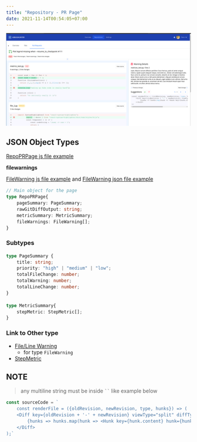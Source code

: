 ```yaml
---
title: "Repository - PR Page"
date: 2021-11-14T00:54:05+07:00
---
```



![page screenshot](/screenshots/page-repository-pr.png "screenshot")

## JSON Object Types
[RepoPRPage js file example](/example/page-pr-file.ts "example file")

**filewarnings**

[FileWarning js file example](/example/page-pr-file-warning.ts "example file") and [FileWarning json file example](/example/page-pr-file-warning.ts "example file")

```typescript
// Main object for the page
type RepoPRPage{
    pageSummary: PageSummary;
    rawGitDiffOutput: string;    
    metricSummary: MetricSummary;
    fileWarnings: FileWarning[];
}
```

### Subtypes
```typescript
type PageSummary {
    title: string;
    priority: "high" | "medium" | "low";
    totalFileChange: number;
    totalWarning: number;
    totalLineChange: number;
}

type MetricSummary{
    stepMetric: StepMetric[];
}
```
### Link to Other type 
- [File/Line Warning](/types/line-warning)
    - for type `FileWarning`
- [StepMetric](/types/components/step-metric/)

## NOTE
> any multiline string must be inside ` `` ` like example below
```typescript
const sourceCode = `
    const renderFile = ({oldRevision, newRevision, type, hunks}) => (
    <Diff key={oldRevision + '-' + newRevision} viewType="split" diffType={type} hunks={hunks}>
        {hunks => hunks.map(hunk => <Hunk key={hunk.content} hunk={hunk} />)}
    </Diff>
);`
```


